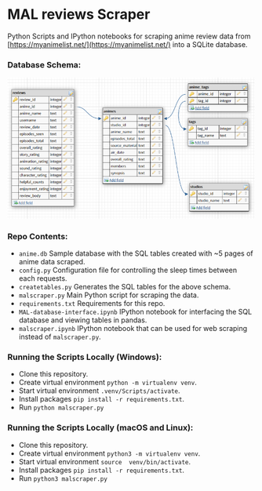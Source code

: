 # MAL reviews Scraper

Python Scripts and IPython notebooks for scraping anime review data from [https://myanimelist.net/](https://myanimelist.net/) into a SQLite database.


### Database Schema:
![database_schema](databaseschema.png)


### Repo Contents:

+ `anime.db` Sample database with the SQL tables created with ~5 pages of anime data scraped.
+ `config.py` Configuration file for controlling the sleep times between each requests.
+ `createtables.py` Generates the SQL tables for the above schema.
+ `malscraper.py` Main Python script for scraping the data.
+ `requirements.txt`  Requirements for this repo.
+ `MAL-database-interface.ipynb` IPython notebook for interfacing the SQL database and viewing tables in pandas.
+ `malscraper.ipynb` IPython notebook that can be used for web scraping instead of `malscraper.py`.

### Running the Scripts Locally (Windows):

+ Clone this repository.
+ Create virtual environment `python -m virtualenv venv`.
+ Start virtual environment `.venv/Scripts/activate`. 
+ Install packages `pip install -r requirements.txt`.
+ Run `python malscraper.py`

### Running the Scripts Locally (macOS and Linux):

+ Clone this repository.
+ Create virtual environment `python3 -m virtualenv venv`.
+ Start virtual environment `source  venv/bin/activate`. 
+ Install packages `pip install -r requirements.txt`.
+ Run `python3 malscraper.py`